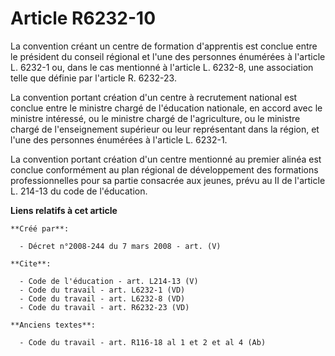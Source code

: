 # Article R6232-10

La convention créant un centre de formation d'apprentis est conclue entre le président du conseil régional et l'une des
personnes énumérées à l'article L. 6232-1 ou, dans le cas mentionné à l'article L. 6232-8, une association telle que définie
par l'article R. 6232-23. 

La convention portant création d'un centre à recrutement national est conclue entre le ministre chargé de l'éducation
nationale, en accord avec le ministre intéressé, ou le ministre chargé de l'agriculture, ou le ministre chargé de
l'enseignement supérieur ou leur représentant dans la région, et l'une des personnes énumérées à l'article L. 6232-1. 

La convention portant création d'un centre mentionné au premier alinéa est conclue conformément au plan régional de
développement des formations professionnelles pour sa partie consacrée aux jeunes, prévu au II de l'article L. 214-13 du code
de l'éducation.

**Liens relatifs à cet article**

	**Créé par**:

	  - Décret n°2008-244 du 7 mars 2008 - art. (V)

	**Cite**:

	  - Code de l'éducation - art. L214-13 (V)
	  - Code du travail - art. L6232-1 (VD)
	  - Code du travail - art. L6232-8 (VD)
	  - Code du travail - art. R6232-23 (VD)

	**Anciens textes**:

	  - Code du travail - art. R116-18 al 1 et 2 et al 4 (Ab)
